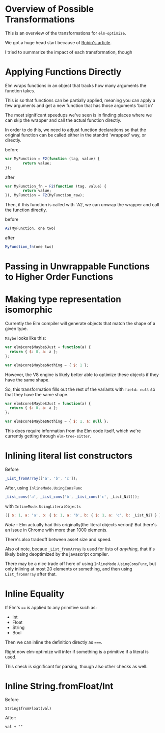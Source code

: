# Overview of Possible Transformations

This is an overview of the transformations for `elm-optimize`.

We got a huge head start because of [Robin's article](https://dev.to/skinney/improving-elm-s-compiler-output-5e1h).

I tried to summarize the impact of each transformation, though 


# Applying Functions Directly

Elm wraps functions in an object that tracks how many arguments the function takes.

This is so that functions can be partially applied, meaning you can apply a few arguments and get a new function that has those arguments 'built in'


The most significant speedups we've seen is in finding places where we can skip the wrapper and call the actual function directly.


In order to do this, we need to adjust function declarations so that the original function can be called either in the standrd 'wrapped' way, or directly.


before

```js
var MyFunction = F2(function (tag, value) {
        return value;
});
```

after

```js
var MyFunction_fn = F2(function (tag, value) {
        return value;
}), MyFunction = F2(MyFunction_raw);
```


Then, if this function is called with `A2, we can unwrap the wrapper and call the function directly.

before
```js
A2(MyFunction, one two)
```

after
```js
MyFunction_fn(one two)
```



# Passing in Unwrappable Functions to Higher Order Functions






# Making type representation isomorphic

Currently the Elm compiler will generate objects that match the shape of a given type.

`Maybe` looks like this:

```js
var elm$core$Maybe$Just = function(a) {
  return { $: 0, a: a };
};

var elm$core$Maybe$Nothing = { $: 1 };
```

However, the V8 engine is likely better able to optimize these objects if they have the same shape.

So, this transformation fills out the rest of the variants with `field: null` so that they have the same shape.

```js
var elm$core$Maybe$Just = function(a) {
  return { $: 0, a: a };
};

var elm$core$Maybe$Nothing = { $: 1, a: null };
```

This does require information from the Elm code itself, which we're currently getting through `elm-tree-sitter`.

# Inlining literal list constructors

Before

```js
_List_fromArray(['a', 'b', 'c']);
```

After, using `InlineMode.UsingConsFunc`

```js
_List_cons('a', _List_cons('b', _List_cons('c', _List_Nil)));
```

with `InlineMode.UsingLiteralObjects`

```js
({ $: 1, a: 'a', b: { $: 1, a: 'b', b: { $: 1, a: 'c', b: _List_Nil } } });
```

*Note* - Elm actually had this originally(the literal objects verion)! But there's an issue in Chrome with more than 1000 elements.

There's also tradeoff between asset size and speed.

Also of note, becaue `_List_fromArray` is used for lists of *anything*, that it's likely being deoptimized by the javascript compiler.

There may be a nice trade off here of using `InlineMode.UsingConsFunc`, but only inlining at most 20 elements or something, and then using `List_fromArray` after that.



# Inline Equality

If Elm's `==` is applied to any primitive such as:
  - Int
  - Float
  - String
  - Bool

Then we can inline the definition directly as `===`.

Right now elm-optimize will infer if something is a primitive if a literal is used.

This check is significant for parsing, though also other checks as well.


# Inline String.fromFloat/Int



Before

```
String$fromFloat(val)
```

After:

```
val + ""
```